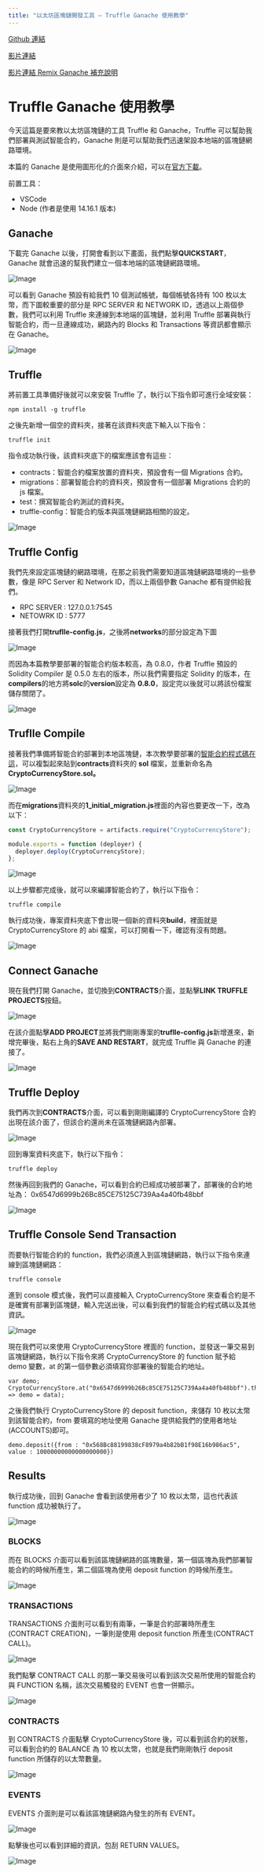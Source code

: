 ```yaml
---
title: "以太坊區塊鏈開發工具 — Truffle Ganache 使用教學"
---
```


[Github 連結](https://github.com/WeiYun0912/Truffle-Ganache)

[影片連結 ](https://www.youtube.com/watch?v=Z7CeH5srgdo)

[影片連結 Remix Ganache 補充說明](https://www.youtube.com/watch?v=CUrye6xuWJ0)

# Truffle Ganache 使用教學

今天這篇是要來教以太坊區塊鏈的工具 Truffle 和 Ganache，Truffle 可以幫助我們部署與測試智能合約，Ganache 則是可以幫助我們迅速架設本地端的區塊鏈網路環境。

本篇的 Ganache 是使用圖形化的介面來介紹，可以在[官方下載](https://trufflesuite.com/ganache/)。

前置工具：

- VSCode
- Node (作者是使用 14.16.1 版本)

## Ganache

下載完 Ganache 以後，打開會看到以下畫面，我們點擊**QUICKSTART**，Ganache 就會迅速的幫我們建立一個本地端的區塊鏈網路環境。

![Image](https://i.imgur.com/MMQlU6d.png)

可以看到 Ganache 預設有給我們 10 個測試帳號，每個帳號各持有 100 枚以太幣，而下圖較重要的部分是 RPC SERVER 和 NETWORK ID，透過以上兩個參數，我們可以利用 Truffle 來連線到本地端的區塊鏈，並利用 Truffle 部署與執行智能合約，而一旦連線成功，網路內的 Blocks 和 Transactions 等資訊都會顯示在 Ganache。

![Image](https://i.imgur.com/WRnwXGE.png)

## Truffle

將前置工具準備好後就可以來安裝 Truffle 了，執行以下指令即可進行全域安裝：

```
npm install -g truffle
```

之後先新增一個空的資料夾，接著在該資料夾底下輸入以下指令：

```
truffle init
```

指令成功執行後，該資料夾底下的檔案應該會有這些：

- contracts：智能合約檔案放置的資料夾，預設會有一個 Migrations 合約。
- migrations：部署智能合約的資料夾，預設會有一個部署 Migrations 合約的 js 檔案。
- test：撰寫智能合約測試的資料夾。
- truffle-config：智能合約版本與區塊鏈網路相關的設定。

![Image](https://i.imgur.com/g4hZW0w.png)

## Truffle Config

我們先來設定區塊鏈的網路環境，在那之前我們需要知道區塊鏈網路環境的一些參數，像是 RPC Server 和 Network ID，而以上兩個參數 Ganache 都有提供給我們。

- RPC SERVER : 127.0.0.1:7545
- NETOWRK ID : 5777

接著我們打開**truflle-config.js**，之後將**networks**的部分設定為下圖

![Image](https://i.imgur.com/d1ZisRb.png)

而因為本篇教學要部署的智能合約版本較高，為 0.8.0，作者 Truffle 預設的 Solidity Compiler 是 0.5.0 左右的版本，所以我們需要指定 Solidity 的版本，在**compilers**的地方將**solc**的**version**設定為 **0.8.0**，設定完以後就可以將該份檔案儲存關閉了。

![Image](https://i.imgur.com/TvcbO4Q.png)

## Truflle Compile

接著我們準備將智能合約部署到本地區塊鏈，本次教學要部署的[智能合約程式碼在這](https://github.com/WeiYun0912/Truffle-Ganache/blob/main/contracts/CryptoCurrencyStore.sol)，可以複製起來貼到**contracts**資料夾的 **sol** 檔案，並重新命名為**CryptoCurrencyStore.sol。**

![Image](https://i.imgur.com/SyNLyQB.png)

而在**migrations**資料夾的**1_initial_migration.js**裡面的內容也要更改一下，改為以下：

```javascript
const CryptoCurrencyStore = artifacts.require("CryptoCurrencyStore");

module.exports = function (deployer) {
  deployer.deploy(CryptoCurrencyStore);
};
```

![Image](https://i.imgur.com/9zfOp4p.png)

以上步驟都完成後，就可以來編譯智能合約了，執行以下指令：

```
truffle compile
```

執行成功後，專案資料夾底下會出現一個新的資料夾**build**，裡面就是 CryptoCurrencyStore 的 abi 檔案，可以打開看一下，確認有沒有問題。

![Image](https://i.imgur.com/ZVs5yBf.png)

## Connect Ganache

現在我們打開 Ganache，並切換到**CONTRACTS**介面，並點擊**LINK TRUFFLE PROJECTS**按鈕。

![Image](https://i.imgur.com/fLpHJoS.png)

在該介面點擊**ADD PROJECT**並將我們剛剛專案的**truflle-config.js**新增進來，新增完畢後，點右上角的**SAVE AND RESTART**，就完成 Truffle 與 Ganache 的連接了。

![Image](https://i.imgur.com/jE5iLEj.png)

## Truffle Deploy

我們再次到**CONTRACTS**介面，可以看到剛剛編譯的 CryptoCurrencyStore 合約出現在該介面了，但該合約還尚未在區塊鏈網路內部署。

![Image](https://i.imgur.com/u7E6gvZ.png)

回到專案資料夾底下，執行以下指令：

```
truffle deploy
```

然後再回到我們的 Ganache，可以看到合約已經成功被部署了，部署後的合約地址為：
0x6547d6999b26Bc85CE75125C739Aa4a40fb48bbf

![Image](https://i.imgur.com/BV3g0Ou.png)

## Truffle Console Send Transaction

而要執行智能合約的 function，我們必須進入到區塊鏈網路，執行以下指令來連線到區塊鏈網路：

```
truffle console
```

進到 console 模式後，我們可以直接輸入 CryptoCurrencyStore 來查看合約是不是確實有部署到區塊鏈，輸入完送出後，可以看到我們的智能合約程式碼以及其他資訊。

![Image](https://i.imgur.com/r1sSieu.png)

現在我們可以來使用 CryptoCurrencyStore 裡面的 function，並發送一筆交易到區塊鏈網路，執行以下指令來將 CryptoCurrencyStore 的 function 賦予給 demo 變數，at 的第一個參數必須填寫你部署後的智能合約地址。

```
var demo;
CryptoCurrencyStore.at("0x6547d6999b26Bc85CE75125C739Aa4a40fb48bbf").then(data => demo = data);
```

之後我們執行 CryptoCurrencyStore 的 deposit function，來儲存 10 枚以太幣到該智能合約，from 要填寫的地址使用 Ganache 提供給我們的使用者地址(ACCOUNTS)即可。

```
demo.deposit({from : "0x568Bc88199838cF8979a4b82bB1f98E16b986ac5", value : 10000000000000000000})
```

## Results

執行成功後，回到 Ganache 會看到該使用者少了 10 枚以太幣，這也代表該 function 成功被執行了。

![Image](https://i.imgur.com/FZyHqr5.png)

### BLOCKS

而在 BLOCKS 介面可以看到該區塊鏈網路的區塊數量，第一個區塊為我們部署智能合約的時候所產生，第二個區塊為使用 deposit function 的時候所產生。

![Image](https://i.imgur.com/zRkbvEA.png)

### TRANSACTIONS

TRANSACTIONS 介面則可以看到有兩筆，一筆是合約部署時所產生(CONTRACT CREATION)，一筆則是使用 deposit function 所產生(CONTRACT CALL)。

![Image](https://i.imgur.com/L77pO8p.png)

我們點擊 CONTRACT CALL 的那一筆交易後可以看到該次交易所使用的智能合約與 FUNCTION 名稱，該次交易觸發的 EVENT 也會一併顯示。

![Image](https://i.imgur.com/3Z9adXY.png)

### CONTRACTS

到 CONTRACTS 介面點擊 CryptoCurrencyStore 後，可以看到該合約的狀態，可以看到合約的 BALANCE 為 10 枚以太幣，也就是我們剛剛執行 deposit function 所儲存的以太幣數量。

![Image](https://i.imgur.com/ZWgJAwM.png)

### EVENTS

EVENTS 介面則是可以看該區塊鏈網路內發生的所有 EVENT。

![Image](https://i.imgur.com/CUtXvxi.png)

點擊後也可以看到詳細的資訊，包刮 RETURN VALUES。

![Image](https://i.imgur.com/eyrVJ8v.png)
